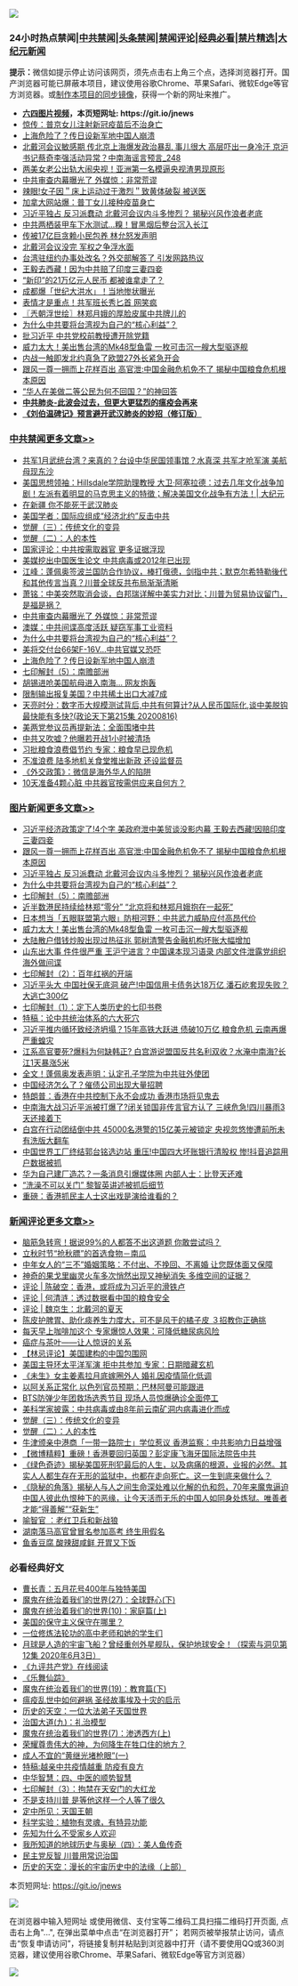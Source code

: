 ![](https://raw.githubusercontent.com/fqnews/bnews/master/64photo/fqnews-qr.jpg)

<div id="tt">
<h3>24小时热点禁闻|<a href="#%E4%B8%AD%E5%85%B1%E7%A6%81%E9%97%BB%E6%9B%B4%E5%A4%9A%E6%96%87%E7%AB%A0">中共禁闻</a>|<a href="#%E5%9B%BE%E7%89%87%E6%96%B0%E9%97%BB%E6%9B%B4%E5%A4%9A%E6%96%87%E7%AB%A0">头条禁闻</a>|<a href="#%E6%96%B0%E9%97%BB%E8%AF%84%E8%AE%BA%E6%9B%B4%E5%A4%9A%E6%96%87%E7%AB%A0">禁闻评论|<a href="#%E5%BF%85%E7%9C%8B%E7%BB%8F%E5%85%B8%E5%A5%BD%E6%96%87">经典必看|<a href="/video.md#%E7%A6%81%E7%89%87%E7%B2%BE%E9%80%89">禁片精选</a>|<a href="https://github.com/fqnews/djy/blob/master/gb/nf1351518.md#1">大纪元新闻</a></h3>
<div><b>提示：</b>微信如提示停止访问该网页，须先点击右上角三个点，选择浏览器打开。国产浏览器可能已屏蔽本项目，建议使用谷歌Chrome、苹果Safari、微软Edge等官方浏览器。或<a href="https://github.com/fqnews/bnews/blob/master/%E5%88%B6%E4%BD%9Cgit%E7%A6%81%E9%97%BB%E9%95%9C%E5%83%8F.md">制作本项目的同步镜像</a>，获得一个新的网址来推广。</div>
<ul>
<li><b><a href="http://d1.bdrive.tk/64.mp4" target="_blank">六四图片视频</a>，本页短网址: https://git.io/jnews</b></li>
<li><a href="/comments/20200817/1381250.md">惊传：普京女儿注射新冠疫苗后不治身亡</a></li>
<li><a href="/cbnews/20200817/1381375.md">上海危险了？传日设新军地中国人崩溃</a></li>
<li><a href="/comments/20200817/1381368.md">北戴河会议敏感期 传北京上海爆发政治暴乱 事儿很大 高层吓出一身冷汗 京沪书记蔡奇李强活动异常？中南海谣言预言_248</a></li>
<li><a href="/cnnews/20200817/1381356.md">两美女老公出轨大闹央视！亚洲第一名模逼央视渣男现原形</a></li>
<li><a href="/cbnews/20200817/1381430.md">中共审查内幕曝光了 外媒惊：非常荒谬</a></li>
<li><a href="/baitai/20200817/1381403.md">辣眼!女子因＂床上运动过于激烈＂致黄体破裂 被送医</a></li>
<li><a href="/cnnews/20200817/1381291.md">加拿大网站爆：普丁女儿接种疫苗身亡</a></li>
<li><a href="/topimagenews/20200817/1381596.md">习近平独占 反习派蠢动 北戴河会议内斗多惨烈？ 揭秘兴风作浪者老底</a></li>
<li><a href="/cnnews/20200817/1381255.md">中共两栖装甲车下水测试…糗！冒黑烟后整台沉入长江</a></li>
<li><a href="/yule/20200817/1381262.md">传被17亿巨贪赖小民包养 林允怒发声明</a></li>
<li><a href="/ssgc/20200817/1381440.md">北戴河会议没完 军权之争浮水面</a></li>
<li><a href="/cnnews/20200817/1381292.md">台湾驻纽约办事处改名？外交部解答了 引发网路热议</a></li>
<li><a href="/cnnews/20200817/1381423.md">王毅去西藏！因为中共赔了印度三妻四妾</a></li>
<li><a href="/cnnews/20200817/1381321.md">“新印”的21万亿元人民币 都被谁拿走了？</a></li>
<li><a href="/cnnews/20200817/1381419.md">成都爆「世纪大洪水」！当地惨状曝光</a></li>
<li><a href="/cnnews/20200817/1381465.md">表情才是重点！共军班长秀匕首 网笑疯</a></li>
<li><a href="/ssgc/20200817/1381235.md">〖兲朝浮世绘〗林郑月娥的厚脸皮属中共牌儿的</a></li>
<li><a href="/comments/20200817/1381382.md">为什么中共要将台湾视为自己的“核心利益”？</a></li>
<li><a href="/cnnews/20200817/1381466.md">批习近平 中共党校前教授遭开除党籍</a></li>
<li><a href="/topimagenews/20200817/1381273.md">威力太大！美出售台湾的Mk48型鱼雷 一枚可击沉一艘大型驱逐舰</a></li>
<li><a href="/cnnews/20200817/1381418.md">内战一触即发北约真急了欧盟27外长紧急开会</a></li>
<li><a href="/topimagenews/20200817/1381618.md">跟风一尊一拥而上花样百出 高官泄:中国金融危机免不了 揭秘中国粮食危机根本原因</a></li>
<li><a href="/cnnews/20200817/1381540.md">“华人在美做二等公民为何不回国？”的神回答</a></li>
<li><b><a href="/comments/20200211/1275071.md" target="_blank">中共肺炎-此波会过去，但更大更猛烈的瘟疫会再来</a></b></li>
<li><b><a href="/comments/20200207/1272816.md" target="_blank">《刘伯温碑记》预言避开武汉肺炎的妙招（修订版）</a></b></li>
</ul>
</div>

<div class="catlist">
<h3><a href="/cbnews/" target="_blank">中共禁闻</a><span><a href="/cbnews/" target="_blank" rel="nofollow">更多文章>></a></span></h3>
<ul>
<li><a href="/cbnews/20200818/1381661.md" target="_blank">共军1月武统台湾？来真的？台设中华民国领事馆？水真深 共军才呛军演 美航母现东沙</a></li>
<li><a href="/cbnews/20200817/1381609.md" target="_blank">美国思想领袖：Hillsdale学院助理教授 大卫·阿塞拉德：过去几年文化战争加剧！左派有着明显的马克思主义的特徵；解决美国文化战争有方法！|  大纪元</a></li>
<li><a href="/cbnews/20200817/1381565.md" target="_blank">在新疆 你不能死于武汉肺炎</a></li>
<li><a href="/cbnews/20200817/1381502.md" target="_blank">美国学者：国际应组成“经济北约”反击中共</a></li>
<li><a href="/comments/20200817/1381455.md" target="_blank">觉醒（三）：传统文化的变异</a></li>
<li><a href="/comments/20200817/1380147.md" target="_blank">觉醒（二）：人的本性</a></li>
<li><a href="/cbnews/20200817/1381448.md" target="_blank">国家评论：中共按需取器官 更多证据浮现</a></li>
<li><a href="/cbnews/20200817/1381459.md" target="_blank">美媒挖出中国医生论文 中共病毒或2012年已出现</a></li>
<li><a href="/cbnews/20200817/1381445.md" target="_blank">江峰：蓬佩奥签波兰国防合作协议，棒打俄德，剑指中共；默克尔希特勒後代和其他传言当真？川普全球反共布局渐渐清晰</a></li>
<li><a href="/cbnews/20200817/1381432.md" target="_blank">萧铭：中美突然取消会谈，白邦瑞详解中美实力对比；川普为贸易协议留门，是福是祸？</a></li>
<li><a href="/cbnews/20200817/1381430.md" target="_blank">中共审查内幕曝光了 外媒惊：非常荒谬</a></li>
<li><a href="/cbnews/20200817/1381421.md" target="_blank">澳媒：中共间谍高度活跃 疑窃军事工业资料</a></li>
<li><a href="/comments/20200817/1381382.md" target="_blank">为什么中共要将台湾视为自己的“核心利益”？</a></li>
<li><a href="/cbnews/20200817/1381376.md" target="_blank">美将交付台66架F-16V…中共官媒又恐吓</a></li>
<li><a href="/cbnews/20200817/1381375.md" target="_blank">上海危险了？传日设新军地中国人崩溃</a></li>
<li><a href="/comments/20200817/1381339.md" target="_blank">七印解封（5）：南赡部洲</a></li>
<li><a href="/cbnews/20200817/1381337.md" target="_blank">胡锡进呛美国航母进入南海… 网友炮轰</a></li>
<li><a href="/cbnews/20200817/1381318.md" target="_blank">限制输出报复美国？中共稀土出口大减7成</a></li>
<li><a href="/cbnews/20200817/1381294.md" target="_blank">天亮时分：数字币大规模测试背后,中共有何算计?从人民币国际化,谈中美脱钩最快能有多快?(政论天下第215集 20200816)</a></li>
<li><a href="/cbnews/20200817/1381287.md" target="_blank">美两党参议员再提新法：全面围堵中共</a></li>
<li><a href="/cbnews/20200817/1381286.md" target="_blank">中共又吹嘘？他曝若开战1小时被清场</a></li>
<li><a href="/cbnews/20200817/1381274.md" target="_blank">习批粮食浪费倡节约 专家：粮食早已现危机</a></li>
<li><a href="/cbnews/20200817/1381217.md" target="_blank">不准浪费 陆多地机关食堂推出新政 还设监督员</a></li>
<li><a href="/cbnews/20200817/1381215.md" target="_blank">《外交政策》：微信是海外华人的陷阱</a></li>
<li><a href="/cbnews/20200817/1381195.md" target="_blank">10天准备4颗心脏 中共器官按需供应来自何方？</a></li>

</ul>
</div>
<div class="catlist">
<h3><a href="/topimagenews/" target="_blank">图片新闻</a><span><a href="/topimagenews/" target="_blank" rel="nofollow">更多文章>></a></span></h3>
<ul>
<li><a href="/topimagenews/20200817/1381657.md" target="_blank">习近平经济政策定了!4个字 美政府泄中美贸谈没影内幕 王毅去西藏!因赔印度三妻四妾</a></li>
<li><a href="/topimagenews/20200817/1381618.md" target="_blank">跟风一尊一拥而上花样百出 高官泄:中国金融危机免不了 揭秘中国粮食危机根本原因</a></li>
<li><a href="/topimagenews/20200817/1381596.md" target="_blank">习近平独占 反习派蠢动 北戴河会议内斗多惨烈？ 揭秘兴风作浪者老底</a></li>
<li><a href="/comments/20200817/1381382.md" target="_blank">为什么中共要将台湾视为自己的“核心利益”？</a></li>
<li><a href="/comments/20200817/1381339.md" target="_blank">七印解封（5）：南赡部洲</a></li>
<li><a href="/topimagenews/20200817/1381336.md" target="_blank">近半数港民持续给林郑“零分” “北京将和林郑月娥抱在一起死”</a></li>
<li><a href="/topimagenews/20200817/1381285.md" target="_blank">日本想当「五眼联盟第六眼」防相河野：中共武力威胁应付高昂代价</a></li>
<li><a href="/topimagenews/20200817/1381273.md" target="_blank">威力太大！美出售台湾的Mk48型鱼雷 一枚可击沉一艘大型驱逐舰</a></li>
<li><a href="/topimagenews/20200817/1381243.md" target="_blank">大陆散户借钱炒股出现过热征兆 郭树清警告金融机构坏账大幅增加</a></li>
<li><a href="/topimagenews/20200817/1381204.md" target="_blank">山东出大事 件件很严重 王沪宁进言？中国课本现习语录 内部文件泄露党组织海外做间谍</a></li>
<li><a href="/comments/20200816/1381045.md" target="_blank">七印解封（2）：百年红祸的开端</a></li>
<li><a href="/topimagenews/20200816/1381029.md" target="_blank">习近平头大 中国社保无底洞 破产!中国信用卡债务达18万亿 潘石屹套现失败？大逃亡300亿</a></li>
<li><a href="/comments/20200816/1381021.md" target="_blank">七印解封（1）：定下人类历史的七印书卷</a></li>
<li><a href="/comments/20200816/1380926.md" target="_blank">特稿：论中共统治体系的六大死穴</a></li>
<li><a href="/topimagenews/20200815/1380626.md" target="_blank">习近平推内循环致经济坍塌？15年高铁大跃进 债破10万亿 粮食危机 云南再爆严重蝗灾</a></li>
<li><a href="/topimagenews/20200815/1380299.md" target="_blank">江系高官要死?爆料为何缺韩正? 白宫游说盟国反共名利双收？水淹中南海?长江1天暴涨5米</a></li>
<li><a href="/topimagenews/20200814/1379988.md" target="_blank">全文！蓬佩奥发表声明：认定孔子学院为中共驻外使团</a></li>
<li><a href="/topimagenews/20200814/1379794.md" target="_blank">中国经济怎么了？催债公司出现大量招聘</a></li>
<li><a href="/topimagenews/20200814/1379773.md" target="_blank">特朗普：香港在中共控制下永不会成功 香港市场将见鬼去</a></li>
<li><a href="/topimagenews/20200813/1379741.md" target="_blank">中南海大战习近平派被打爆了?闭关锁国非传言官方认了 三峡危急!四川暴雨3天还接着下</a></li>
<li><a href="/topimagenews/20200813/1379708.md" target="_blank">白宫在行动团结倒中共 45000名港警的15亿美元被锁定 央视忽悠惨遭前所未有洗版大翻车</a></li>
<li><a href="/topimagenews/20200813/1379635.md" target="_blank">中国世界工厂终结郭台铭选边站 重压!中国四大坏账银行清股权 惨!抖音追踪用户数据被抓</a></li>
<li><a href="/topimagenews/20200813/1379570.md" target="_blank">华为自己建厂造芯？一条消息引爆媒体圈 内部人士：比登天还难</a></li>
<li><a href="/topimagenews/20200813/1379511.md" target="_blank">“洗澡不可以关门” 黎智英讲述被抓后细节</a></li>
<li><a href="/comments/20200813/1379457.md" target="_blank">重磅：香港抓民主人士这出戏是演给谁看的？</a></li>

</ul>
</div>
<div class="catlist">
<h3><a href="/comments/" target="_blank">新闻评论</a><span><a href="/comments/" target="_blank" rel="nofollow">更多文章>></a></span></h3>
<ul>
<li><a href="/comments/20200818/1381686.md" target="_blank">脑筋急转弯！据说99%的人都答不出这道题 你敢尝试吗？</a></li>
<li><a href="/comments/20200818/1381685.md" target="_blank">立秋时节“抢秋膘”的首选食物－南瓜</a></li>
<li><a href="/comments/20200818/1381683.md" target="_blank">中年女人的“三不”婚姻策略：不付出、不挽回、不离婚  让您既体面又保障</a></li>
<li><a href="/comments/20200818/1381666.md" target="_blank">神奇的果戈里幽灵火车多次悄然出现又神秘消失 多维空间的证据？</a></li>
<li><a href="/comments/20200817/1381639.md" target="_blank">评论 | 陈破空：香港，或将成为习近平的滑铁卢</a></li>
<li><a href="/comments/20200817/1381631.md" target="_blank">评论 | 何清涟：透过数据看中国的粮食安全</a></li>
<li><a href="/comments/20200817/1381625.md" target="_blank">评论 | 魏京生：北戴河的夏天</a></li>
<li><a href="/comments/20200817/1381621.md" target="_blank">陈皮护脾胃、助化痰养生力度大，可不是风干的橘子皮  ３招教你正确挑</a></li>
<li><a href="/comments/20200817/1381620.md" target="_blank">每天早上咖啡加这个  专家爆惊人效果：可降低糖尿病风险</a></li>
<li><a href="/comments/20200817/1381612.md" target="_blank">癌症与茶叶——让人惊讶的关系</a></li>
<li><a href="/comments/20200817/1381610.md" target="_blank">【林忌评论】美国建构的中国包围网</a></li>
<li><a href="/comments/20200817/1381547.md" target="_blank">美国主导环太平洋军演 拒中共参加 专家：日期暗藏玄机</a></li>
<li><a href="/comments/20200817/1381546.md" target="_blank">《未生》女主姜素拉月底嫁圈外人 婚礼因疫情简化低调</a></li>
<li><a href="/comments/20200817/1381520.md" target="_blank">以阿关系正常化 以色列官员预期：巴林阿曼可能跟进</a></li>
<li><a href="/comments/20200817/1381519.md" target="_blank">BTS防弹少年团救场选秀节目  现场人员惊爆确诊全面停工</a></li>
<li><a href="/comments/20200817/1381509.md" target="_blank">美科学家披露：中共病毒或由8年前云南矿洞内病毒进化而成</a></li>
<li><a href="/comments/20200817/1381455.md" target="_blank">觉醒（三）：传统文化的变异</a></li>
<li><a href="/comments/20200817/1380147.md" target="_blank">觉醒（二）：人的本性</a></li>
<li><a href="/comments/20200817/1381482.md" target="_blank">牛津颁亲中港商「一带一路院士」学位惹议 香港监察：中共影响力日益增强</a></li>
<li><a href="/comments/20200817/1381477.md" target="_blank">【微博精粹】重磅！香港要回归英国？彭定康飞海牙国际法院告中共</a></li>
<li><a href="/comments/20200817/1381409.md" target="_blank">《绿色奇迹》揭秘美国死刑犯最后的人生，以及病痛的根源，业报的必然。其实人人都生存在无形的监狱中，也都在走向死亡。这一生到底来做什么？</a></li>
<li><a href="/comments/20200817/1381410.md" target="_blank">《隐秘的角落》揭秘人与人之间生命深处难以化解的仇和怨，70年来魔鬼逼迫中国人彼此仇恨种下的恶缘，让今天活而无乐的中国人如同身处炼狱。唯善者才能“得善解”“获新生”</a></li>
<li><a href="/comments/20200817/1381438.md" target="_blank">喻智官 ：老红卫兵和新战狼</a></li>
<li><a href="/comments/20200817/1381473.md" target="_blank">湖南落马高官曾冒名参加高考  终生用假名</a></li>
<li><a href="/comments/20200817/1381472.md" target="_blank">鱼香豆腐 酸辣甜咸鲜 开胃又下饭</a></li>

</ul>
</div>

<div class="catlist">
<h3>必看经典好文</h3>
<ul>
<li><a href="/comments/20200713/1359796.md" target="_blank">曹长青：五月花号400年与独特美国</a></li>
<li><a href="/comments/20181224/1052333.md" target="_blank">魔鬼在统治着我们的世界(27)：全球野心(下)</a></li>
<li><a href="/topimagenews/20180529/950153.md" target="_blank">魔鬼在统治着我们的世界(10)：家庭篇(上)</a></li>
<li><a href="/lifebaike/20200520/1331379.md" target="_blank">美国的保守主义保守在哪里？</a></li>
<li><a href="/cbnews/20200702/1354550.md" target="_blank">一位修炼法轮功的高中老师和她的学生们</a></li>
<li><a href="/comments/20200712/1359456.md" target="_blank">月球是人造的宇宙飞船？曾经重创外星舰队，保护地球安全！（探索与洞见第12集 2020年6月3日）</a></li>
<li><a href="/bookonline/20131116/201057.md" target="_blank">《九评共产党》在线阅读</a></li>
<li><a href="/comments/20200527/783191.md" target="_blank">《乐舞仙踪》</a></li>
<li><a href="/comments/20180716/972458.md" target="_blank">魔鬼在统治着我们的世界(19)：教育篇(下)</a></li>
<li><a href="/comments/20200618/1346823.md" target="_blank">瘟疫乱世中如何避祸 圣经故事埃及十灾的启示</a></li>
<li><a href="/tculture/20121025/73067.md" target="_blank">历史的天空：一位大法弟子天国世界</a></li>
<li><a href="/cbnews/20180315/914943.md" target="_blank">治国大道(九)：礼治模型</a></li>
<li><a href="/topimagenews/20180527/948369.md" target="_blank">魔鬼在统治着我们的世界(7)：渗透西方(上)</a></li>
<li><a href="/comments/20200618/1346830.md" target="_blank">荣耀尊贵伟大的神，为何降生在牲口住的地方？</a></li>
<li><a href="/lifebaike/20200527/1334909.md" target="_blank">成人不宜的“黄继光堵枪眼”(一)</a></li>
<li><a href="/ccpdope/20200425/1319297.md" target="_blank">特稿:越亲中共疫情越重 防疫有良方</a></li>
<li><a href="/comments/20200605/783247.md" target="_blank">中华智慧：四、中医的顺势智慧</a></li>
<li><a href="/comments/20200816/1381057.md" target="_blank">七印解封（3）：拘禁在天安门的大红龙</a></li>
<li><a href="/comments/20200716/1361654.md" target="_blank">不是支持川普 是等他这样一个人等了很久</a></li>
<li><a href="/tculture/xiulian/20151111/470021.md" target="_blank">定中所见：天国王朝</a></li>
<li><a href="/comments/20200605/783205.md" target="_blank">科学实验：植物有灵魂，有特异功能</a></li>
<li><a href="/comments/20200620/1346848.md" target="_blank">先知为什么不受家乡人欢迎</a></li>
<li><a href="/tculture/xiulian/20170729/799172.md" target="_blank">我所知道的地球历史与奥秘（四）：美人鱼传奇</a></li>
<li><a href="/comments/20200621/1348236.md" target="_blank">民主党反智 川普用常识治国</a></li>
<li><a href="/tculture/20121025/73065.md" target="_blank">历史的天空：漫长的宇宙历史中的法缘（上部）</a></li>

</ul>
</div>

本页短网址: https://git.io/jnews

![](https://raw.githubusercontent.com/fqnews/bnews/master/64photo/fqnews-qr.jpg)

在浏览器中输入短网址 或使用微信、支付宝等二维码工具扫描二维码打开页面, 点击右上角"...", 在弹出菜单中点击“在浏览器打开”； 若网页被举报禁止访问，请点击“恢复申请访问”，将链接复制并粘贴到浏览器中打开（请不要使用QQ或360浏览器，建议使用谷歌Chrome、苹果Safari、微软Edge等官方浏览器）

![](https://raw.githubusercontent.com/fqnews/bnews/master/64photo/wx.jpg)